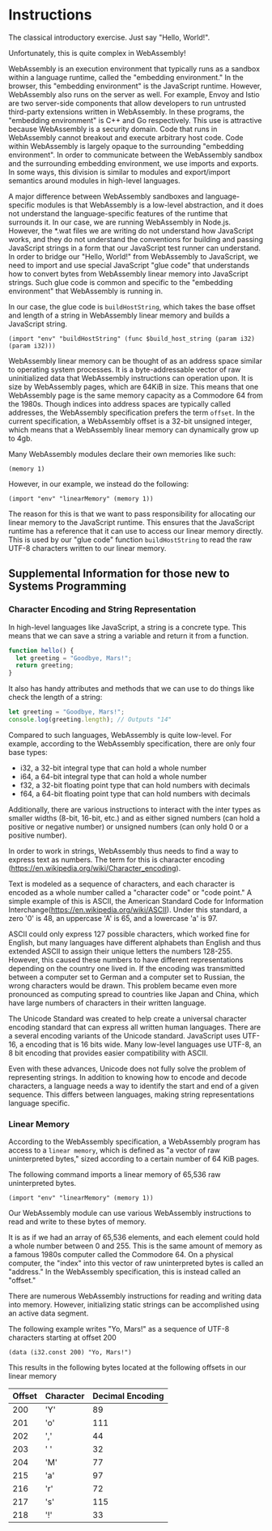 # Instructions

The classical introductory exercise. Just say "Hello, World!".

Unfortunately, this is quite complex in WebAssembly!

WebAssembly is an execution environment that typically runs as a sandbox within a language runtime, called the "embedding environment." In the browser, this "embedding environment" is the JavaScript runtime. However, WebAssembly also runs on the server as well. For example, Envoy and Istio are two server-side components that allow developers to run untrusted third-party extensions written in WebAssembly. In these programs, the "embedding environment" is C++ and Go respectively. This use is attractive because WebAssembly is a security domain. Code that runs in WebAssembly cannot breakout and execute arbitrary host code. Code within WebAssembly is largely opaque to the surrounding "embedding environment". In order to communicate between the WebAssembly sandbox and the surrounding embedding environment, we use imports and exports. In some ways, this division is similar to modules and export/import semantics around modules in high-level languages.

A major difference between WebAssembly sandboxes and language-specific modules is that WebAssembly is a low-level abstraction, and it does not understand the language-specific features of the runtime that surrounds it. In our case, we are running WebAssembly in Node.js. However, the \*.wat files we are writing do not understand how JavaScript works, and they do not understand the conventions for building and passing JavaScript strings in a form that our JavaScript test runner can understand. In order to bridge our "Hello, World!" from WebAssembly to JavaScript, we need to import and use special JavaScript "glue code" that understands how to convert bytes from WebAssembly linear memory into JavaScript strings. Such glue code is common and specific to the "embedding environment" that WebAssembly is running in.

In our case, the glue code is `buildHostString`, which takes the base offset and length of a string in WebAssembly linear memory and builds a JavaScript string.

```wasm
(import "env" "buildHostString" (func $build_host_string (param i32) (param i32)))
```

WebAssembly linear memory can be thought of as an address space similar to operating system processes. It is a byte-addressable vector of raw uninitialized data that WebAssembly instructions can operation upon. It is size by WebAssembly pages, which are 64KiB in size. This means that one WebAssembly page is the same memory capacity as a Commodore 64 from the 1980s. Though indices into address spaces are typically called addresses, the WebAssembly specification prefers the term `offset`. In the current specification, a WebAssembly offset is a 32-bit unsigned integer, which means that a WebAssembly linear memory can dynamically grow up to 4gb.

Many WebAssembly modules declare their own memories like such:

```wasm
(memory 1)
```

However, in our example, we instead do the following:

```wasm
(import "env" "linearMemory" (memory 1))
```

The reason for this is that we want to pass responsibility for allocating our linear memory to the JavaScript runtime. This ensures that the JavaScript runtime has a reference that it can use to access our linear memory directly. This is used by our "glue code" function `buildHostString` to read the raw UTF-8 characters written to our linear memory.

## Supplemental Information for those new to Systems Programming

### Character Encoding and String Representation

In high-level languages like JavaScript, a string is a concrete type. This means that we can save a string a variable and return it from a function.

```js
function hello() {
  let greeting = "Goodbye, Mars!";
  return greeting;
}
```

It also has handy attributes and methods that we can use to do things like check the length of a string:

```js
let greeting = "Goodbye, Mars!";
console.log(greeting.length); // Outputs "14"
```

Compared to such languages, WebAssembly is quite low-level. For example, according to the WebAssembly specification, there are only four base types:

- i32, a 32-bit integral type that can hold a whole number
- i64, a 64-bit integral type that can hold a whole number
- f32, a 32-bit floating point type that can hold numbers with decimals
- f64, a 64-bit floating point type that can hold numbers with decimals

Additionally, there are various instructions to interact with the inter types as smaller widths (8-bit, 16-bit, etc.) and as either signed numbers (can hold a positive or negative number) or unsigned numbers (can only hold 0 or a positive number).

In order to work in strings, WebAssembly thus needs to find a way to express text as numbers. The term for this is character encoding (https://en.wikipedia.org/wiki/Character_encoding).

Text is modeled as a sequence of characters, and each character is encoded as a whole number called a "character code" or "code point." A simple example of this is ASCII, the American Standard Code for Information Interchange(https://en.wikipedia.org/wiki/ASCII). Under this standard, a zero '0' is 48, an uppercase 'A' is 65, and a lowercase 'a' is 97.

ASCII could only express 127 possible characters, which worked fine for English, but many languages have different alphabets than English and thus extended ASCII to assign their unique letters the numbers 128-255. However, this caused these numbers to have different representations depending on the country one lived in. If the encoding was transmitted between a computer set to German and a computer set to Russian, the wrong characters would be drawn. This problem became even more pronounced as computing spread to countries like Japan and China, which have large numbers of characters in their written language.

The Unicode Standard was created to help create a universal character encoding standard that can express all written human languages. There are a several encoding variants of the Unicode standard. JavaScript uses UTF-16, a encoding that is 16 bits wide. Many low-level languages use UTF-8, an 8 bit encoding that provides easier compatibility with ASCII.

Even with these advances, Unicode does not fully solve the problem of representing strings. In addition to knowing how to encode and decode characters, a language needs a way to identify the start and end of a given sequence. This differs between languages, making string representations language specific.

### Linear Memory

According to the WebAssembly specification, a WebAssembly program has access to a `linear memory`, which is defined as "a vector of raw uninterpreted bytes," sized according to a certain number of 64 KiB pages.

The following command imports a linear memory of 65,536 raw uninterpreted bytes.

```wasm
(import "env" "linearMemory" (memory 1))
```

Our WebAssembly module can use various WebAssembly instructions to read and write to these bytes of memory.

It is as if we had an array of 65,536 elements, and each element could hold a whole number between 0 and 255. This is the same amount of memory as a famous 1980s computer called the Commodore 64. On a physical computer, the "index" into this vector of raw uninterpreted bytes is called an "address." In the WebAssembly specification, this is instead called an "offset."

There are numerous WebAssembly instructions for reading and writing data into memory. However, initializing static strings can be accomplished using an active data segment.

The following example writes "Yo, Mars!" as a sequence of UTF-8 characters starting at offset 200

```wasm
(data (i32.const 200) "Yo, Mars!")
```

This results in the following bytes located at the following offsets in our linear memory

| Offset | Character | Decimal Encoding |
| ------ | --------- | ---------------- |
| 200    | 'Y'       | 89               |
| 201    | 'o'       | 111              |
| 202    | ','       | 44               |
| 203    | ' '       | 32               |
| 204    | 'M'       | 77               |
| 215    | 'a'       | 97               |
| 216    | 'r'       | 72               |
| 217    | 's'       | 115              |
| 218    | '!'       | 33               |

